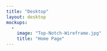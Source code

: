 ```yaml
---
title: "Desktop"
layout: desktop
mockups:
  -
    image: "Top-Notch-Wireframe.jpg"
    title: "Home Page"
---
```

